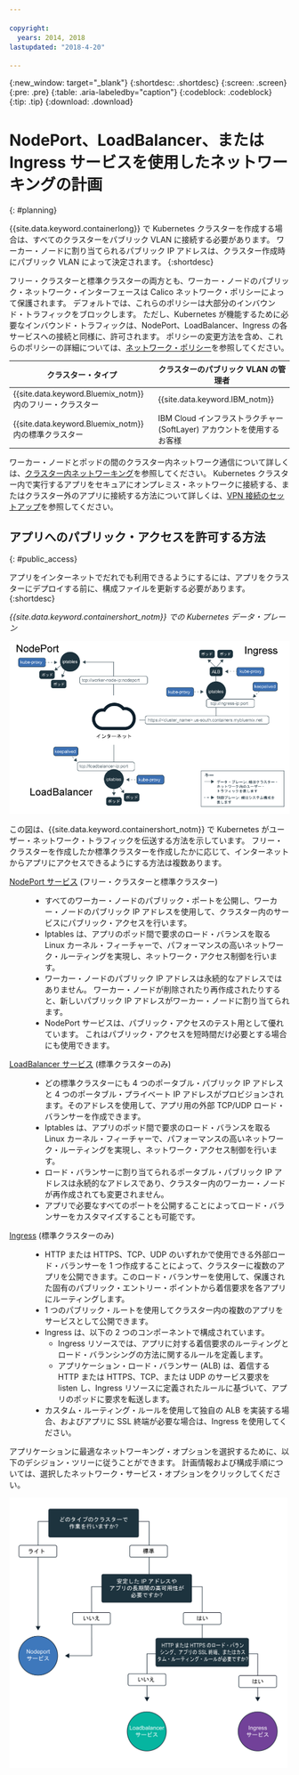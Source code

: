 ```yaml
---

copyright:
  years: 2014, 2018
lastupdated: "2018-4-20"

---
```


{:new_window: target="_blank"}
{:shortdesc: .shortdesc}
{:screen: .screen}
{:pre: .pre}
{:table: .aria-labeledby="caption"}
{:codeblock: .codeblock}
{:tip: .tip}
{:download: .download}


# NodePort、LoadBalancer、または Ingress サービスを使用したネットワーキングの計画
{: #planning}

{{site.data.keyword.containerlong}} で Kubernetes クラスターを作成する場合は、すべてのクラスターをパブリック VLAN に接続する必要があります。 ワーカー・ノードに割り当てられるパブリック IP アドレスは、クラスター作成時にパブリック VLAN によって決定されます。
{:shortdesc}

フリー・クラスターと標準クラスターの両方とも、ワーカー・ノードのパブリック・ネットワーク・インターフェースは Calico ネットワーク・ポリシーによって保護されます。 デフォルトでは、これらのポリシーは大部分のインバウンド・トラフィックをブロックします。 ただし、Kubernetes が機能するために必要なインバウンド・トラフィックは、NodePort、LoadBalancer、Ingress の各サービスへの接続と同様に、許可されます。 ポリシーの変更方法を含め、これらのポリシーの詳細については、[ネットワーク・ポリシー](cs_network_policy.html#network_policies)を参照してください。

|クラスター・タイプ|クラスターのパブリック VLAN の管理者|
|------------|------------------------------------------|
|{{site.data.keyword.Bluemix_notm}} 内のフリー・クラスター|{{site.data.keyword.IBM_notm}}|
|{{site.data.keyword.Bluemix_notm}} 内の標準クラスター|IBM Cloud インフラストラクチャー (SoftLayer) アカウントを使用するお客様|

ワーカー・ノードとポッドの間のクラスター内ネットワーク通信について詳しくは、[クラスター内ネットワーキング](cs_secure.html#in_cluster_network)を参照してください。 Kubernetes クラスター内で実行するアプリをセキュアにオンプレミス・ネットワークに接続する、またはクラスター外のアプリに接続する方法について詳しくは、[VPN 接続のセットアップ](cs_vpn.html)を参照してください。

## アプリへのパブリック・アクセスを許可する方法
{: #public_access}

アプリをインターネットでだれでも利用できるようにするには、アプリをクラスターにデプロイする前に、構成ファイルを更新する必要があります。
{:shortdesc}

*{{site.data.keyword.containershort_notm}} での Kubernetes データ・プレーン*

![{{site.data.keyword.containerlong_notm}} Kubernetes アーキテクチャー](images/networking.png)

この図は、{{site.data.keyword.containershort_notm}} で Kubernetes がユーザー・ネットワーク・トラフィックを伝送する方法を示しています。 フリー・クラスターを作成したか標準クラスターを作成したかに応じて、インターネットからアプリにアクセスできるようにする方法は複数あります。

<dl>
<dt><a href="cs_nodeport.html#planning" target="_blank">NodePort サービス</a> (フリー・クラスターと標準クラスター)</dt>
<dd>
 <ul>
  <li>すべてのワーカー・ノードのパブリック・ポートを公開し、ワーカー・ノードのパブリック IP アドレスを使用して、クラスター内のサービスにパブリック・アクセスを行います。</li>
  <li>Iptables は、アプリのポッド間で要求のロード・バランスを取る Linux カーネル・フィーチャーで、パフォーマンスの高いネットワーク・ルーティングを実現し、ネットワーク・アクセス制御を行います。</li>
  <li>ワーカー・ノードのパブリック IP アドレスは永続的なアドレスではありません。 ワーカー・ノードが削除されたり再作成されたりすると、新しいパブリック IP アドレスがワーカー・ノードに割り当てられます。</li>
  <li>NodePort サービスは、パブリック・アクセスのテスト用として優れています。 これはパブリック・アクセスを短時間だけ必要とする場合にも使用できます。</li>
 </ul>
</dd>
<dt><a href="cs_loadbalancer.html#planning" target="_blank">LoadBalancer サービス</a> (標準クラスターのみ)</dt>
<dd>
 <ul>
  <li>どの標準クラスターにも 4 つのポータブル・パブリック IP アドレスと 4 つのポータブル・プライベート IP アドレスがプロビジョンされます。そのアドレスを使用して、アプリ用の外部 TCP/UDP ロード・バランサーを作成できます。</li>
  <li>Iptables は、アプリのポッド間で要求のロード・バランスを取る Linux カーネル・フィーチャーで、パフォーマンスの高いネットワーク・ルーティングを実現し、ネットワーク・アクセス制御を行います。</li>
  <li>ロード・バランサーに割り当てられるポータブル・パブリック IP アドレスは永続的なアドレスであり、クラスター内のワーカー・ノードが再作成されても変更されません。</li>
  <li>アプリで必要なすべてのポートを公開することによってロード・バランサーをカスタマイズすることも可能です。</li></ul>
</dd>
<dt><a href="cs_ingress.html#planning" target="_blank">Ingress</a> (標準クラスターのみ)</dt>
<dd>
 <ul>
  <li>HTTP または HTTPS、TCP、UDP のいずれかで使用できる外部ロード・バランサーを 1 つ作成することによって、クラスターに複数のアプリを公開できます。このロード・バランサーを使用して、保護された固有のパブリック・エントリー・ポイントから着信要求を各アプリにルーティングします。</li>
  <li>1 つのパブリック・ルートを使用してクラスター内の複数のアプリをサービスとして公開できます。</li>
  <li>Ingress は、以下の 2 つのコンポーネントで構成されています。<ul>
    <li>Ingress リソースでは、アプリに対する着信要求のルーティングとロード・バランシングの方法に関するルールを定義します。</li>
    <li>アプリケーション・ロード・バランサー (ALB) は、着信する HTTP または HTTPS、TCP、または UDP のサービス要求を listen し、Ingress リソースに定義されたルールに基づいて、アプリのポッドに要求を転送します。</li>
   </ul>
  <li>カスタム・ルーティング・ルールを使用して独自の ALB を実装する場合、およびアプリに SSL 終端が必要な場合は、Ingress を使用してください。</li>
 </ul>
</dd></dl>

アプリケーションに最適なネットワーキング・オプションを選択するために、以下のデシジョン・ツリーに従うことができます。 計画情報および構成手順については、選択したネットワーク・サービス・オプションをクリックしてください。

<img usemap="#networking_map" border="0" class="image" src="images/networkingdt.png" width="500px" alt="このイメージは、アプリケーションに最適なネットワーキング・オプションを選択する手順を説明しています。このイメージが表示されない場合でも、文書内で情報を見つけることができます。" style="width:500px;" />
<map name="networking_map" id="networking_map">
<area href="/docs/containers/cs_nodeport.html" alt="Nodeport サービス" shape="circle" coords="52, 283, 45"/>
<area href="/docs/containers/cs_loadbalancer.html" alt="LoadBalancer サービス" shape="circle" coords="247, 419, 44"/>
<area href="/docs/containers/cs_ingress.html" alt="Ingress サービス" shape="circle" coords="445, 420, 45"/>
</map>


